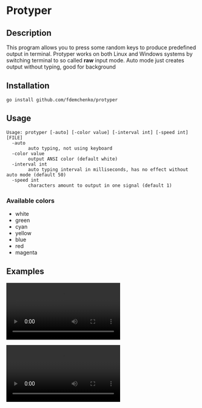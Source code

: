 # Protyper

## Description

This program allows you to press some random keys to produce predefined output in terminal. Protyper works on both Linux and Windows systems by switching terminal to so called **raw** input mode.
Auto mode just creates output without typing, good for background

## Installation
```go install github.com/fdemchenko/protyper``` 


## Usage

```
Usage: protyper [-auto] [-color value] [-interval int] [-speed int] [FILE]
  -auto
        auto typing, not using keyboard
  -color value
        output ANSI color (default white)
  -interval int
        auto typing interval in milliseconds, has no effect without auto mode (default 50)
  -speed int
        characters amount to output in one signal (default 1)
```
### Available colors
- white
- green
- cyan
- yellow
- blue
- red
- magenta

## Examples

![Example 1](assets/code_file.mp4)

![Example 2](assets/default_auto.mp4)

